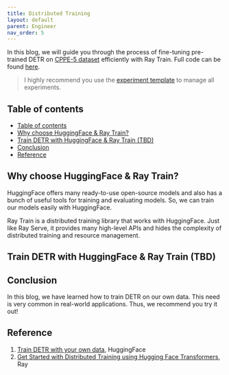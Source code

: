 ```yaml
---
title: Distributed Training
layout: default
parent: Engineer
nav_order: 5
---
```

In this blog, we will guide you through the process of fine-tuning pre-trained DETR on [CPPE-5 dataset](https://huggingface.co/datasets/cppe-5) efficiently with Ray Train. Full code can be found [here]().

> I highly recommend you use the [experiment template]() to manage all experiments.

## Table of contents
- [Table of contents](#table-of-contents)
- [Why choose HuggingFace \& Ray Train?](#why-choose-huggingface--ray-train)
- [Train DETR with HuggingFace \& Ray Train (TBD)](#train-detr-with-huggingface--ray-train-tbd)
- [Conclusion](#conclusion)
- [Reference](#reference)

## Why choose HuggingFace & Ray Train?
HuggingFace offers many ready-to-use open-source models and also has a bunch of useful tools for training and evaluating models. So, we can train our models easily with HuggingFace.

Ray Train is a distributed training library that works with HuggingFace. Just like Ray Serve, it provides many high-level APIs and hides the complexity of distributed training and resource management.


## Train DETR with HuggingFace & Ray Train (TBD)

<!-- ## Train DETR with PyTorch-Lightning & Ray Train -->

## Conclusion
In this blog, we have learned how to train DETR on our own data. This need is very common in real-world applications. Thus, we recommend you try it out!

## Reference
1. [Train DETR with your own data](https://huggingface.co/docs/transformers/v4.28.0/tasks/object_detection), HuggingFace
2. [Get Started with Distributed Training using Hugging Face Transformers](https://docs.ray.io/en/latest/train/getting-started-transformers.html), Ray



